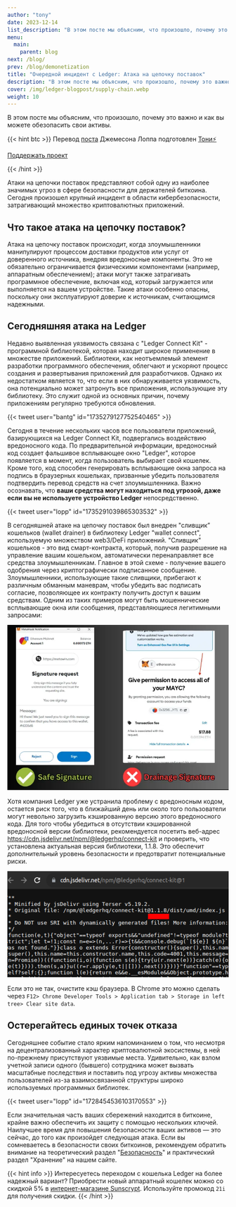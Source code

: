 ```yaml
---
author: "tony"
date: 2023-12-14
list_description: "В этом посте мы объясним, что произошло, почему это важно и как вы можете обезопасить свои активы."
menu:
  main:
    parent: blog
next: /blog/
prev: /blog/demonetization
title: "Очередной инцидент с Ledger: Атака на цепочку поставок"
description: "В этом посте мы объясним, что произошло, почему это важно и как вы можете обезопасить свои активы."
cover: /img/ledger-blogpost/supply-chain.webp
weight: 10
---
```


В этом посте мы объясним, что произошло, почему это важно и как вы можете обезопасить свои активы.

{{< hint btc >}}
Перевод [поста](https://blog.keys.casa/supply-chain-attacks-what-you-need-to-know/) Джемесона Лоппа подготовлен [Тони⚡️](https://snort.social/p/npub10awzknjg5r5lajnr53438ndcyjylgqsrnrtq5grs495v42qc6awsj45ys7)
  
[Поддержать проект](/contribute/)

{{< /hint >}}

Атаки на цепочки поставок представляют собой одну из наиболее значимых угроз в сфере безопасности для держателей биткоина. Сегодня произошел крупный инцидент в области кибербезопасности, затрагивающий множество криптовалютных приложений. 

## Что такое атака на цепочку поставок?

Атака на цепочку поставок происходит, когда злоумышленники манипулируют процессом доставки продуктов или услуг от доверенного источника, внедряя вредоносные компоненты. Это не обязательно ограничивается физическими компонентами (например, аппаратным обеспечением); атаки могут также затрагивать программное обеспечение, включая код, который загружается или выполняется на вашем устройстве. Такие атаки особенно опасны, поскольку они эксплуатируют доверие к источникам, считающимся надежными.

## Сегодняшняя атака на Ledger

Недавно выявленная уязвимость связана с "Ledger Connect Kit" - программной библиотекой, которая находит широкое применение в множестве приложений. Библиотеки, как неотъемлемый элемент разработки программного обеспечения, облегчают и ускоряют процесс создания и развертывания приложений для разработчиков. Однако их недостатком является то, что если в них обнаруживается уязвимость, она потенциально может затронуть все приложения, использующие эту библиотеку. Это служит одной из основных причин, почему приложениям регулярно требуются обновления.

{{< tweet user="bantg" id="1735279127752540465" >}}

Сегодня в течение нескольких часов все пользователи приложений, базирующихся на Ledger Connect Kit, подвергались воздействию вредоносного кода. По предварительной информации, вредоносный код создает фальшивое всплывающее окно "Ledger", которое появляется в момент, когда пользователь выбирает свой кошелек. Кроме того, код способен генерировать всплывающие окна запроса на подпись в браузерных кошельках, призванные убедить пользователя подтвердить перевод средств на счет злоумышленника. Важно осознавать, что **ваши средства могут находиться под угрозой, даже если вы не используете устройство Ledger** непосредственно.  

{{< tweet user="lopp" id="1735291039865303532" >}}

В сегодняшней атаке на цепочку поставок был внедрен "сливщик” кошельков (wallet drainer) в библиотеку Ledger "wallet connect", используемую множеством web3/DeFi приложений. "Сливщик" кошельков - это вид смарт-контракта, который, получив разрешение на управление вашим кошельком, автоматически перенаправляет все средства злоумышленникам. Главное в этой схеме - получение вашего одобрения через криптографически подписанное сообщение. Злоумышленники, использующие такие сливщики, прибегают к различным обманным маневрам, чтобы убедить вас подписать согласие, позволяющее их контракту получить доступ к вашим средствам. Одним из таких примеров могут быть мошеннические всплывающие окна или сообщения, представляющиеся легитимными запросами:

![sign](/img/ledger-blogpost/metamask.png)

Хотя компания Ledger уже устранила проблему с вредоносным кодом, остается риск того, что в ближайший день или около того пользователи могут невольно загрузить кэшированную версию этого вредоносного кода. Для того чтобы убедиться в отсутствии кэшированной вредоносной версии библиотеки, рекомендуется посетить веб-адрес https://cdn.jsdelivr.net/npm/@ledgerhq/connect-kit и проверить, что установлена актуальная версия библиотеки, 1.1.8. Это обеспечит дополнительный уровень безопасности и предотвратит потенциальные риски.

![sign](/img/ledger-blogpost/wallet-connect.png)

Если это не так, очистите кэш браузера. В Chrome это можно сделать через `F12> Chrome Developer Tools > Application tab > Storage in left tree> Clear site data`.

## Остерегайтесь единых точек отказа

Сегодняшнее событие стало ярким напоминанием о том, что несмотря на децентрализованный характер криптовалютной экосистемы, в ней по-прежнему присутствуют уязвимые места. Удивительно, как взлом учетной записи одного (бывшего) сотрудника может вызвать масштабные последствия и поставить под угрозу активы множества пользователей из-за взаимосвязанной структуры широко используемых программных библиотек.

{{< tweet user="lopp" id="1728454536103170553" >}}

Если значительная часть ваших сбережений находится в биткоине, крайне важно обеспечить их защиту с помощью нескольких ключей. Наилучшее время для повышения безопасности ваших активов — это сейчас, до того как произойдет следующая атака. Если вы сомневаетесь в безопасности своих биткоинов, рекомендуем обратить внимание на теоретический раздел "[Безопасность](/security/)" и практический раздел "Хранение" на нашем сайте.

{{< hint info >}}
Интересуетесь переходом с кошелька Ledger на более надежный вариант? Приобрести новый аппаратный кошелек можно со скидкой 5% в [интернет-магазине Sunscrypt](https://sunscrypt.ru). Используйте промокод `21i` для получения скидки.
{{< /hint >}}
